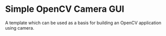 # Simple OpenCV Camera GUI
A template which can be used as a basis for building an OpenCV application using camera.

